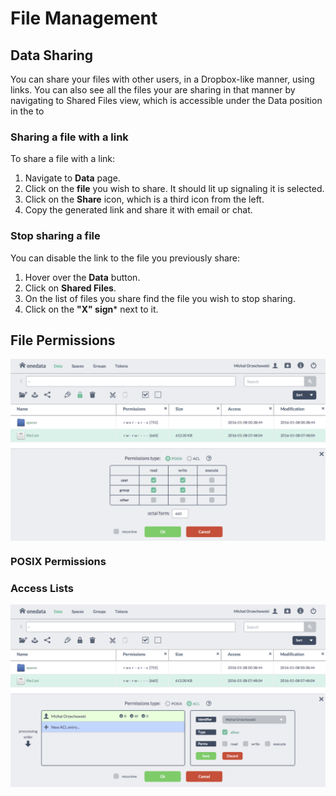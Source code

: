 
# File Management


## Data Sharing
You can share your files with other users, in a Dropbox-like manner, using links.
You can also see all the files your are sharing in that manner by navigating to Shared Files view, which is accessible under the Data position in the to

### Sharing a file with a link
To share a file with a link:

1. Navigate to **Data** page.
2. Click on the **file** you wish to share. It should lit up signaling it is selected.
3. Click on the **Share** icon, which is a third icon from the left.
4. Copy the generated link and share it with email or chat.

### Stop sharing a file
You can disable the link to the file you previously share:

1. Hover over the **Data** button.
2. Click on **Shared Files**.
3. On the list of files you share find the file you wish to stop sharing.
4. Click on the **"X" sign*** next to it.



## File Permissions


<img  style="display:block;margin:0 auto;" src="img/permissions.png">

### POSIX Permissions


### Access Lists

<img  style="display:block;margin:0 auto;" src="img/acls.png">
